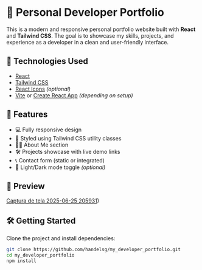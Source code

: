 # 💼 Personal Developer Portfolio

This is a modern and responsive personal portfolio website built with **React** and **Tailwind CSS**. The goal is to showcase my skills, projects, and experience as a developer in a clean and user-friendly interface.

## 🚀 Technologies Used

- [React](https://reactjs.org/)
- [Tailwind CSS](https://tailwindcss.com/)
- [React Icons](https://react-icons.github.io/react-icons/) *(optional)*
- [Vite](https://vitejs.dev/) or [Create React App](https://create-react-app.dev/) *(depending on setup)*

## 📁 Features

- 💻 Fully responsive design
- 🎨 Styled using Tailwind CSS utility classes
- 🧑‍💼 About Me section
- 🛠️ Projects showcase with live demo links
- 📞 Contact form (static or integrated)
- 🌙 Light/Dark mode toggle *(optional)*

## 📸 Preview


[Captura de tela 2025-06-25 205931](https://github.com/user-attachments/assets/62f63dd4-34d3-450b-a5a9-6c8d4edc06c3)) <!-- Replace with your actual screenshot path -->

## 🛠️ Getting Started

Clone the project and install dependencies:

```bash
git clone https://github.com/handelsg/my_developer_portfolio.git
cd my_developer_portfolio
npm install
